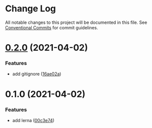 # Change Log

All notable changes to this project will be documented in this file.
See [Conventional Commits](https://conventionalcommits.org) for commit guidelines.

# [0.2.0](https://github.com/syw123456/lerna-app/compare/feu-tools@0.1.0...feu-tools@0.2.0) (2021-04-02)


### Features

* add gitignore ([16ae02a](https://github.com/syw123456/lerna-app/commit/16ae02a9a207d7cd95c05f3180e1d3deffd9abb5))





# 0.1.0 (2021-04-02)


### Features

* add lerna ([00c3e74](https://github.com/syw123456/lerna-app/commit/00c3e748afb0e5b3430108a8008caa344948ee2c))
